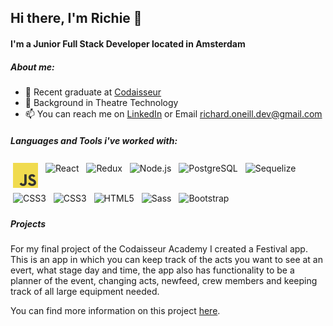 ## Hi there, I'm Richie 👋

#### I'm a Junior Full Stack Developer located in Amsterdam

##### About me:
- 🌱 Recent graduate at [Codaisseur](https://codaisseur.com/)
- 👯 Background in Theatre Technology
- 📫 You can reach me on [LinkedIn](https://www.linkedin.com/in/richie-o-neill/) or Email richard.oneill.dev@gmail.com

##### Languages and Tools i've worked with:
<p>
   <img src="https://raw.githubusercontent.com/github/explore/80688e429a7d4ef2fca1e82350fe8e3517d3494d/topics/javascript/javascript.png" alt="Javascript" height="40" style="vertical-align:top; margin:4px">
   <img src="https://cdn.worldvectorlogo.com/logos/react-2.svg" alt="React" height="40" style="vertical-align:top; margin:4px">
   <img src="https://cdn.worldvectorlogo.com/logos/redux.svg" alt="Redux" height="40" style="vertical-align:top; margin:4px">
   <img src="https://cdn.worldvectorlogo.com/logos/nodejs-2.svg" alt="Node.js" height="40" style="vertical-align:top; margin:4px">
   <img src="https://cdn.worldvectorlogo.com/logos/postgresql.svg" alt="PostgreSQL" height="40" style="vertical-align:top; margin:4px">
   <img src="https://cdn.worldvectorlogo.com/logos/sequelize.svg" alt="Sequelize" height="40" style="vertical-align:top; margin:4px">
   <img src="https://cdn.worldvectorlogo.com/logos/git-icon.svg" alt="CSS3" height="40" style="vertical-align:top; margin:4px">
   <img src="https://cdn.worldvectorlogo.com/logos/css-5.svg" alt="CSS3" height="40" style="vertical-align:top; margin:4px">
   <img src="https://cdn.worldvectorlogo.com/logos/html5.svg" alt="HTML5" height="40" style="vertical-align:top; margin:4px">
   <img src="https://cdn.worldvectorlogo.com/logos/sass-1.svg" alt="Sass" height="40" style="vertical-align:top; margin:4px">
   <img src="https://cdn.worldvectorlogo.com/logos/bootstrap-4.svg" alt="Bootstrap" height="40" style="vertical-align:top; margin:4px">
</p>

##### Projects

For my final project of the Codaisseur Academy I created a Festival app. This is an app in which you can keep track of the acts you want to see at an evert, what stage day and time, the app also has functionality to be a planner of the event, changing acts, newfeed, crew members and keeping track of all large equipment needed.

You can find more information on this project [here](https://github.com/Richie2810/F-festival-app).
